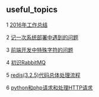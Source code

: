 ## useful_topics

1 [2016年工作总结](https://github.com/luofengmacheng/useful_topics/blob/master/2016年工作总结.md)

2 [记一次系统部署中遇到的问题](https://github.com/luofengmacheng/useful_topics/blob/master/release_problems.md)

3 [前端开发中特殊字符的问题](https://github.com/luofengmacheng/useful_topics/blob/master/escape.md)

4 [初识RabbitMQ](https://github.com/luofengmacheng/useful_topics/blob/master/rabbitmq_introduce.md)

5 [redis(3.2.5)代码总体处理流程](https://github.com/luofengmacheng/useful_topics/blob/master/redis_illustrate.md)

6 [python和php请求和处理HTTP请求](https://github.com/luofengmacheng/useful_topics/blob/master/python_php_handle_http.md)